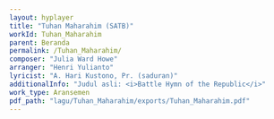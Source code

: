 ```yaml
---
layout: hyplayer
title: "Tuhan Maharahim (SATB)"
workId: Tuhan_Maharahim
parent: Beranda
permalink: /Tuhan_Maharahim/
composer: "Julia Ward Howe"
arranger: "Henri Yulianto"
lyricist: "A. Hari Kustono, Pr. (saduran)"
additionalInfo: "Judul asli: <i>Battle Hymn of the Republic</i>"
work_type: Aransemen
pdf_path: "lagu/Tuhan_Maharahim/exports/Tuhan_Maharahim.pdf"
---
```


